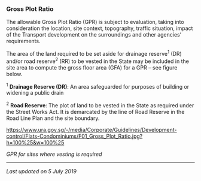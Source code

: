 ### Gross Plot Ratio

The allowable Gross Plot Ratio (GPR) is subject to evaluation, taking
into consideration the location, site context, topography, traffic
situation, impact of the Transport development on the surroundings and
other agencies’ requirements.

The area of the land required to be set aside for drainage
reserve<sup>1</sup> (DR) and/or road reserve<sup>2</sup> (RR) to be
vested in the State may be included in the site area to compute the
gross floor area (GFA) for a GPR – see figure below.

<sup>1</sup> **Drainage Reserve (DR)**: An area safeguarded for purposes
of building or widening a public drain

<sup>2</sup> **Road Reserve**: The plot of land to be vested in the
State as required under the Street Works Act. It is demarcated by the
line of Road Reserve in the Road Line Plan and the site boundary.

<https://www.ura.gov.sg/-/media/Corporate/Guidelines/Development-control/Flats-Condominiums/F01_Gross_Plot_Ratio.jpg?h=100%25&w=100%25>

*GPR for sites where vesting is required*

------------------------------------------------------------------------

*Last updated on 5 July 2019*
